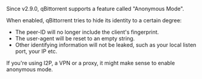 Since v2.9.0, qBittorrent supports a feature called "Anonymous Mode".

When enabled, qBittorrent tries to hide its identity to a certain degree:
* The peer-ID will no longer include the client's fingerprint.
* The user-agent will be reset to an empty string.
* Other identifying information will not be leaked, such as your local listen port, your IP etc.

If you're using I2P, a VPN or a proxy, it might make sense to enable anonymous mode.
